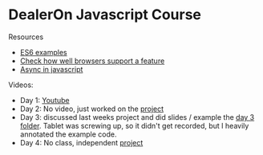 # DealerOn Javascript Course

Resources
* [ ES6 examples](http://es6-features.org/)
* [Check how well browsers support a feature](http://caniuse.com/)
* [Async in javascript](https://blog.risingstack.com/asynchronous-javascript/)

Videos:
* Day 1: [Youtube](https://youtu.be/z6Jj9Dgh998)
* Day 2: No video, just worked on the [project](https://github.com/edamtoft/jscourse/tree/master/Day2)
* Day 3: discussed last weeks project and did slides / example the [day 3 folder](https://github.com/edamtoft/jscourse/tree/master/Day3). Tablet was screwing up, so it didn't get recorded, but I heavily annotated the example code.
* Day 4: No class, independent [project](https://github.com/edamtoft/jscourse/tree/master/Day4)